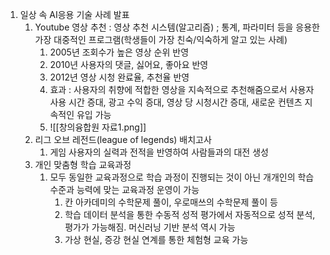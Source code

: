 1. 일상 속 AI응용 기술 사례 발표
	1. Youtube 영상 추천 : 영상 추천 시스템(알고리즘) ; 통계, 파라미터 등을 응용한 가장 대중적인 프로그램(학생들이 가장 친숙/익숙하게 알고 있는 사례)
		1. 2005년 조회수가 높은 영상 순위 반영
		2. 2010년 사용자의 댓글, 싫어요, 좋아요 반영
		3. 2012년 영상 시청 완료율, 추천율 반영
		4. 효과 : 사용자의 취향에 적합한 영상을 지속적으로 추천해줌으로서 사용자 사용 시간 증대, 광고 수익 증대, 영상 당 시청시간 증대, 새로운 컨텐츠 지속적인 유입 가능
		5. ![[창의융합원 자료1.png]]
	2. 리그 오브 레전드(league of legends) 배치고사
		1. 게임 사용자의 실력과 전적을 반영하여 사람들과의 대전 생성
	3. 개인 맞춤형 학습 교육과정
		1. 모두 동일한 교육과정으로 학습 과정이 진행되는 것이 아닌 개개인의 학습 수준과 능력에 맞는 교육과정 운영이 가능
			1. 칸 아카데미의 수학문제 풀이, 우로매쓰의 수학문제 풀이 등
			2. 학습 데이터 분석을 통한 수동적 성적 평가에서 자동적으로 성적 분석, 평가가 가능해짐. 머신러닝 기반 분석 역시 가능
			3. 가상 현실, 증강 현실 연계를 통한 체험형 교육 가능